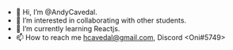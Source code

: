- 👋 Hi, I’m @AndyCavedal.
- 👀 I’m interested in collaborating with other students.
- 🌱 I’m currently learning Reactjs.
- 📫 How to reach me hcavedal@gmail.com, Discord <Oni#5749>

<!---
AndyCavedal/AndyCavedal is a ✨ special ✨ repository because its `README.md` (this file) appears on your GitHub profile.
You can click the Preview link to take a look at your changes.
--->
